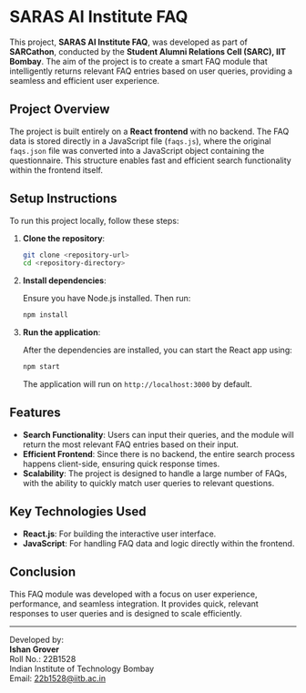 
# SARAS AI Institute FAQ

This project, **SARAS AI Institute FAQ**, was developed as part of **SARCathon**, conducted by the **Student Alumni Relations Cell (SARC), IIT Bombay**. The aim of the project is to create a smart FAQ module that intelligently returns relevant FAQ entries based on user queries, providing a seamless and efficient user experience.

## Project Overview

The project is built entirely on a **React frontend** with no backend. The FAQ data is stored directly in a JavaScript file (`faqs.js`), where the original `faqs.json` file was converted into a JavaScript object containing the questionnaire. This structure enables fast and efficient search functionality within the frontend itself.

## Setup Instructions

To run this project locally, follow these steps:

1. **Clone the repository**:

   ```bash
   git clone <repository-url>
   cd <repository-directory>
   ```

2. **Install dependencies**:

   Ensure you have Node.js installed. Then run:

   ```bash
   npm install
   ```

3. **Run the application**:

   After the dependencies are installed, you can start the React app using:

   ```bash
   npm start
   ```

   The application will run on `http://localhost:3000` by default.

## Features

- **Search Functionality**: Users can input their queries, and the module will return the most relevant FAQ entries based on their input.
- **Efficient Frontend**: Since there is no backend, the entire search process happens client-side, ensuring quick response times.
- **Scalability**: The project is designed to handle a large number of FAQs, with the ability to quickly match user queries to relevant questions.

## Key Technologies Used

- **React.js**: For building the interactive user interface.
- **JavaScript**: For handling FAQ data and logic directly within the frontend.

## Conclusion

This FAQ module was developed with a focus on user experience, performance, and seamless integration. It provides quick, relevant responses to user queries and is designed to scale efficiently.

---

Developed by:  
**Ishan Grover**  
Roll No.: 22B1528  
Indian Institute of Technology Bombay  
Email: 22b1528@iitb.ac.in

